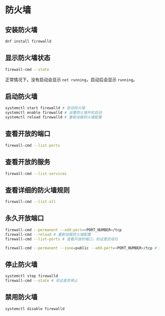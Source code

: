 # 防火墙

## 安装防火墙

```bash
dnf install firewalld
```

## 显示防火墙状态

```bash
firewall-cmd --state
```

正常情况下，没有启动会显示 `not running`，启动后会显示 `running`。

## 启动防火墙

```bash
systemctl start firewalld # 启动防火墙
systemctl enable firewalld # 设置防火墙开机启动
systemctl reload firewalld # 重新加载防火墙配置
```

## 查看开放的端口

```bash
firewall-cmd --list-ports
```

## 查看开放的服务

```bash
firewall-cmd --list-services
```

## 查看详细的防火墙规则

```bash
firewall-cmd --list-all
```

## 永久开放端口

```bash
firewall-cmd --permanent --add-port=<PORT_NUMBER>/tcp
firewall-cmd --reload # 重新加载防火墙配置
firewall-cmd --list-ports # 查看开放的端口，验证是否成功
```

```bash
firewall-cmd --permanent --zone=public --add-port=<PORT_NUMBER>/tcp # 指定区域开放端口
```

## 停止防火墙

```bash
systemctl stop firewalld
firewall-cmd --state # 验证是否停止
```

## 禁用防火墙

```bash
systemctl disable firewalld
```
